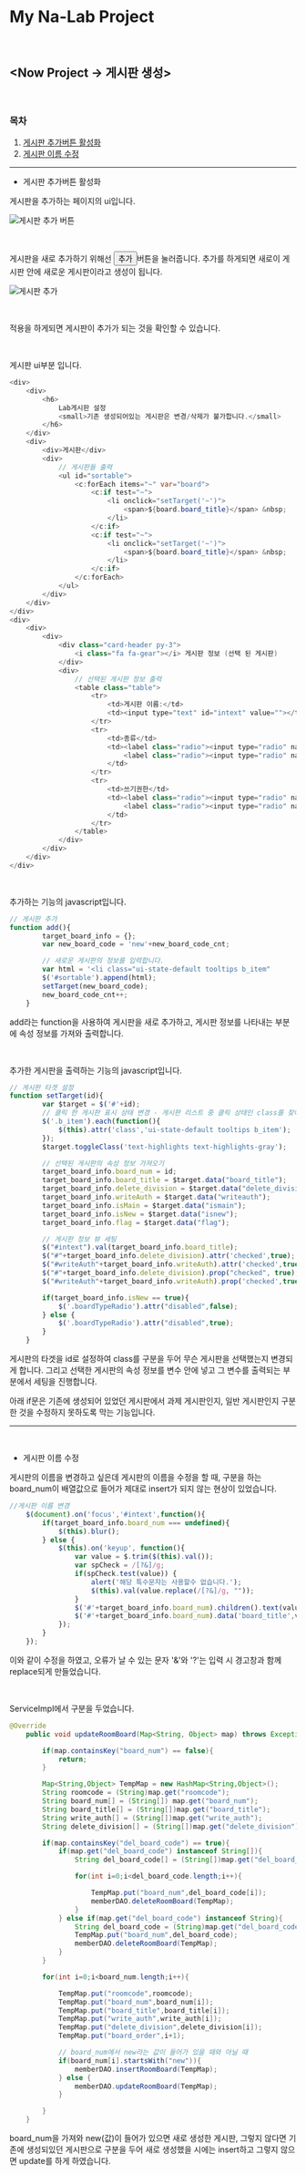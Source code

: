 # My Na-Lab Project

<br/>

## <Now Project -> 게시판 생성>

<br/>

### 목차

1. [게시판 추가버튼 활성화](#insert)
2. [게시판 이름 수정](#edit)

--------

- 게시판 추가버튼 활성화<a id="insert"></a>

게시판을 추가하는 페이지의 ui입니다.

![게시판 추가 버튼](https://user-images.githubusercontent.com/43205396/72734220-a24caf80-3bdc-11ea-8532-714bbcdc9db5.png)

<br/>

게시판을 새로 추가하기 위해선 <button value="추가">추가</button>버튼을 눌러줍니다. 추가를 하게되면 새로이 게시판 안에 새로운 게시판이라고 생성이 됩니다. 

![게시판 추가](https://user-images.githubusercontent.com/43205396/72768988-7f51e800-3c3c-11ea-84a5-062294669482.PNG)

<br/>

적용을 하게되면 게시판이 추가가 되는 것을 확인할 수 있습니다.

<br/>

게시판 ui부분 입니다.

```java
<div>
    <div>
        <h6>
            Lab게시판 설정
            <small>기존 생성되어있는 게시판은 변경/삭제가 불가합니다.</small>
        </h6>
    </div>
    <div>
    	<div>게시판</div>
    	<div>
    		// 게시판들 출력
    		<ul id="sortable">
    			<c:forEach items="~" var="board">
                    <c:if test="~">
                        <li onclick="setTarget('~')">
                        	<span>${board.board_title}</span> &nbsp;
						</li>
                    </c:if>
                    <c:if test="~">
                        <li onclick="setTarget('~')">
                        	<span>${board.board_title}</span> &nbsp;
						</li>
                    </c:if>
                </c:forEach>
    		</ul>
    	</div>
    </div>
</div>
<div>
	<div>
		<div>
			<div class="card-header py-3">
                <i class="fa fa-gear"></i> 게시판 정보 (선택 된 게시판)
            </div>
            <div>
				// 선택된 게시판 정보 출력                
				<table class="table">
                    <tr>
                    	<td>게시판 이름:</td>
                        <td><input type="text" id="intext" value=""></td>
                    </tr>
                    <tr>
                        <td>종류</td>
                        <td><label class="radio"><input type="radio" name="boardType" 								value="report" id="report">과제</label>&nbsp;
							<label class="radio"><input type="radio" name="boardType" 								value="default" id="default">일반</label>
                        </td>
                    </tr>
                    <tr>
                        <td>쓰기권한</td>
                        <td><label class="radio"><input type="radio" name="writeAuth" 								value="3" id="writeAuth3">관리자</label>&nbsp;
                            <label class="radio"><input type="radio" name="writeAuth" 								value="1" id="writeAuth1">모든사용자</label>
                        </td>
                    </tr>
				</table>             
			</div>                    
		</div>                    
	</div>                   
</div>                    
```

<br/>

추가하는 기능의 javascript입니다.

```javascript
// 게시판 추가
function add(){
        target_board_info = {};
        var new_board_code = 'new'+new_board_code_cnt;

    	// 새로운 게시판의 정보를 입력합니다.
        var html = '<li class="ui-state-default tooltips b_item" 											onclick="setTarget(\''+new_board_code+'\')" id="'+new_board_code+'" 					data-board_title="새로운 게시판"><span>새로운 게시판</span></li>';
        $('#sortable').append(html);
        setTarget(new_board_code);
        new_board_code_cnt++;
    }
```

add라는 function을 사용하여 게시판을 새로 추가하고, 게시판 정보를 나타내는 부분에 속성 정보를 가져와 출력합니다.

<br/>

추가한 게시판을 출력하는 기능의 javascript입니다.

```javascript
// 게시판 타겟 설정
function setTarget(id){
        var $target = $('#'+id);
        // 클릭 한 게시판 표시 상태 변경 - 게시판 리스트 중 클릭 상태인 class를 찾아서 클릭 상태 해제 		후 클릭 한 게시판만 클릭 상태 표시
        $('.b_item').each(function(){
            $(this).attr('class','ui-state-default tooltips b_item');
        });
        $target.toggleClass('text-highlights text-highlights-gray');

        // 선택된 게시판의 속성 정보 가져오기
        target_board_info.board_num = id;
        target_board_info.board_title = $target.data("board_title");
        target_board_info.delete_division = $target.data("delete_division");
        target_board_info.writeAuth = $target.data("writeauth");
        target_board_info.isMain = $target.data("ismain");
        target_board_info.isNew = $target.data("isnew");
        target_board_info.flag = $target.data("flag");

        // 게시판 정보 뷰 세팅
        $("#intext").val(target_board_info.board_title);
        $("#"+target_board_info.delete_division).attr('checked',true);
        $("#writeAuth"+target_board_info.writeAuth).attr('checked',true);
        $("#"+target_board_info.delete_division).prop("checked", true);
        $("#writeAuth"+target_board_info.writeAuth).prop('checked',true);

        if(target_board_info.isNew == true){
            $('.boardTypeRadio').attr("disabled",false);
        } else {
            $('.boardTypeRadio').attr("disabled",true);
        }
    }
```

게시판의 타겟을 id로 설정하여 class를 구분을 두어 무슨 게시판을 선택했는지 변경되게 합니다. 그리고 선택한 게시판의 속성 정보를 변수 안에 넣고 그 변수를 출력되는 부분에서 세팅을 진행합니다.<br/>

아래 if문은 기존에 생성되어 있었던 게시판에서 과제 게시판인지, 일반 게시판인지 구분한 것을 수정하지 못하도록 막는 기능입니다.

---------

<br/>

- 게시판 이름 수정<a id="edit"></a>

게시판의 이름을 변경하고 싶은데 게시판의 이름을 수정을 할 때, 구분을 하는 board_num이 배열값으로 들어가 제대로 insert가 되지 않는 현상이 있었습니다.

```javascript
//게시판 이름 변경
    $(document).on('focus','#intext',function(){
        if(target_board_info.board_num === undefined){
            $(this).blur();
        } else {
            $(this).on('keyup', function(){
                var value = $.trim($(this).val());
                var spCheck = /[?&]/g;
                if(spCheck.test(value)) {
                    alert('해당 특수문자는 사용할수 없습니다.');
                    $(this).val(value.replace(/[?&]/g, ""));
                }
                $('#'+target_board_info.board_num).children().text(value);
                $('#'+target_board_info.board_num).data('board_title',value);
            });
        }
    });
```

이와 같이 수정을 하였고, 오류가 날 수 있는 문자 '&'와 '?'는 입력 시 경고창과 함께 replace되게 만들었습니다.

<br/>

ServiceImpl에서 구분을 두었습니다.

```java
@Override
    public void updateRoomBoard(Map<String, Object> map) throws Exception {

        if(map.containsKey("board_num") == false){
            return;
        }

        Map<String,Object> TempMap = new HashMap<String,Object>();
        String roomcode = (String)map.get("roomcode");
        String board_num[] = (String[]) map.get("board_num");
        String board_title[] = (String[])map.get("board_title");
        String write_auth[] = (String[])map.get("write_auth");
        String delete_division[] = (String[])map.get("delete_division");

        if(map.containsKey("del_board_code") == true){
            if(map.get("del_board_code") instanceof String[]){
                String del_board_code[] = (String[])map.get("del_board_code");

                for(int i=0;i<del_board_code.length;i++){

                    TempMap.put("board_num",del_board_code[i]);
                    memberDAO.deleteRoomBoard(TempMap);
                }
            } else if(map.get("del_board_code") instanceof String){
                String del_board_code = (String)map.get("del_board_code");
                TempMap.put("board_num",del_board_code);
                memberDAO.deleteRoomBoard(TempMap);
            }
        }

        for(int i=0;i<board_num.length;i++){

            TempMap.put("roomcode",roomcode);
            TempMap.put("board_num",board_num[i]);
            TempMap.put("board_title",board_title[i]);
            TempMap.put("write_auth",write_auth[i]);
            TempMap.put("delete_division",delete_division[i]);
            TempMap.put("board_order",i+1);

            // board_num에서 new라는 값이 들어가 있을 때와 아닐 때
            if(board_num[i].startsWith("new")){
                memberDAO.insertRoomBoard(TempMap);
            } else {
                memberDAO.updateRoomBoard(TempMap);
            }

        }
    }
```

board_num을 가져와 new(값)이 들어가 있으면 새로 생성한 게시판, 그렇지 않다면 기존에 생성되있던 게시판으로 구분을 두어 새로 생성했을 시에는 insert하고 그렇지 않으면 update를 하게 하였습니다.